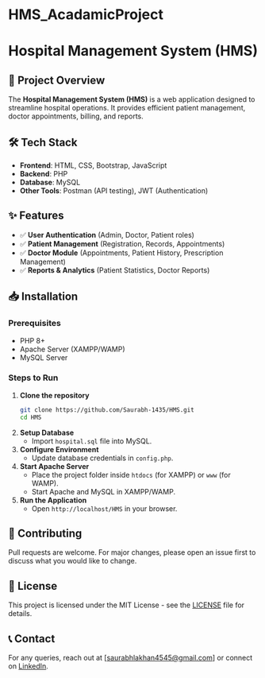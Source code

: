 # HMS_AcadamicProject
 
# Hospital Management System (HMS)

## 🚀 Project Overview
The **Hospital Management System (HMS)** is a web application designed to streamline hospital operations. It provides efficient patient management, doctor appointments, billing, and reports.

## 🛠 Tech Stack
- **Frontend**: HTML, CSS, Bootstrap, JavaScript
- **Backend**: PHP
- **Database**: MySQL
- **Other Tools**: Postman (API testing), JWT (Authentication)

## ✨ Features
- ✅ **User Authentication** (Admin, Doctor, Patient roles)
- ✅ **Patient Management** (Registration, Records, Appointments)
- ✅ **Doctor Module** (Appointments, Patient History, Prescription Management)
- ✅ **Reports & Analytics** (Patient Statistics, Doctor Reports)

## 📥 Installation
### Prerequisites
- PHP 8+
- Apache Server (XAMPP/WAMP)
- MySQL Server

### Steps to Run
1. **Clone the repository**
   ```bash
   git clone https://github.com/Saurabh-1435/HMS.git
   cd HMS
   ```
2. **Setup Database**
   - Import `hospital.sql` file into MySQL.
3. **Configure Environment**
   - Update database credentials in `config.php`.
4. **Start Apache Server**
   - Place the project folder inside `htdocs` (for XAMPP) or `www` (for WAMP).
   - Start Apache and MySQL in XAMPP/WAMP.
5. **Run the Application**
   - Open `http://localhost/HMS` in your browser.



## 📌 Contributing
Pull requests are welcome. For major changes, please open an issue first to discuss what you would like to change.

## 📄 License
This project is licensed under the MIT License - see the [LICENSE](LICENSE) file for details.

## 📞 Contact
For any queries, reach out at [saurabhlakhan4545@gmail.com] or connect on [LinkedIn](https://www.linkedin.com/in/saurabh-lakhan-015777327/).



